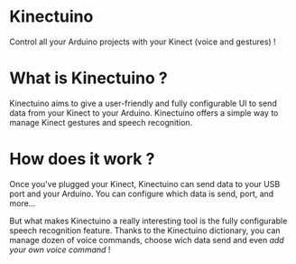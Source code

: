 Kinectuino
==========

Control all your Arduino projects with your Kinect (voice and gestures) !

What is Kinectuino ?
====================

Kinectuino aims to give a user-friendly and fully configurable UI to send data from your Kinect to your Arduino.
Kinectuino offers a simple way to manage Kinect gestures and speech recognition.

How does it work ?
==================

Once you've plugged your Kinect, Kinectuino can send data to your USB port and your Arduino.
You can configure which data is send, port, and more...

But what makes Kinectuino a really interesting tool is the fully configurable speech recognition feature.
Thanks to the Kinectuino dictionary, you can manage dozen of voice commands, choose wich data send and even *add your own voice command* !




